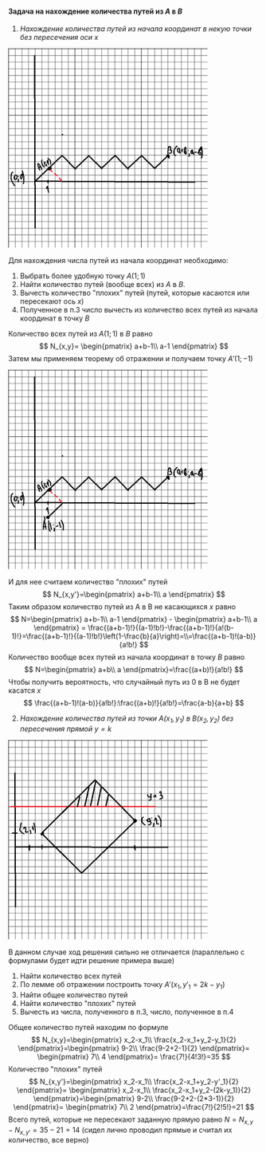 #### Задача на нахождение количества путей из $A$ в $B$

1. *Нахождение количества путей из начала координат в некую точки без пересечения оси $x$*

<img src="Practice_1/pic1.png" alt="pic" style="zoom:50%;" />

Для нахождения числа путей из начала координат необходимо:

1. Выбрать более удобную точку $A(1;1)$
2. Найти количество путей (вообще всех) из $A$ в $B$.
3. Вычесть количество "плохих" путей (путей, которые касаются или пересекают ось $x$) 
4. Полученное в п.3 число вычесть из количество всех путей из начала координат в точку $B$

Количество всех путей из $A(1;1)$ в $B$ равно
$$
N_{x,y}=
\begin{pmatrix}
a+b-1\\
a-1
\end{pmatrix}
$$
Затем мы применяем теорему об отражении и получаем точку $A'(1;-1)$

<img src="Practice_1/pic.png" alt="pic" style="zoom:50%;" />

И для нее считаем количество "плохих" путей
$$
N_{x,y'}=\begin{pmatrix}
a+b-1\\
a
\end{pmatrix}
$$
Таким образом количество путей из A в B не касающихся $x$ равно 
$$
N=\begin{pmatrix}
a+b-1\\
a-1
\end{pmatrix} - 
\begin{pmatrix}
a+b-1\\
a
\end{pmatrix} = 
\frac{(a+b-1)!}{(a-1)!b!}-\frac{(a+b-1)!}{a!(b-1)!}=\frac{(a+b-1)!}{(a-1)!b!}\left(1-\frac{b}{a}\right)=\\=\frac{(a+b-1)!(a-b)}{a!b!}
$$
Количество вообще всех путей из начала координат в точку $B$ равно
$$
N=\begin{pmatrix}
a+b\\
a
\end{pmatrix}=\frac{(a+b)!}{a!b!}
$$
Чтобы получить вероятность, что случайный путь из 0 в B не будет касатся $x$
$$
\frac{(a+b-1)!(a-b)}{a!b!}:\frac{(a+b)!}{a!b!}=\frac{a-b}{a+b}
$$

2. *Нахождение количества путей из точки $A(x_1,y_1)$ в $B(x_2,y_2)$ без пересечения прямой $y=k$*

<img src="Practice_1/pic2.png" alt="pic" style="zoom:50%;" />

В данном случае ход решения сильно не отличается (параллельно с формулами будет идти решение примера выше)

1. Найти количество всех путей
2. По лемме об отражении построить точку $A'(x_1,y'_1=2k-y_1)$
3. Найти общее количество путей
4. Найти количество "плохих" путей
5. Вычесть из числа, полученного в п.3, число, полученное в п.4

Общее количество путей находим по формуле
$$
N_{x,y}=\begin{pmatrix}
x_2-x_1\\
\frac{x_2-x_1+y_2-y_1}{2}
\end{pmatrix}=\begin{pmatrix}
9-2\\
\frac{9-2+2-1}{2}
\end{pmatrix}=
\begin{pmatrix}
7\\
4
\end{pmatrix}=
\frac{7!}{4!3!}=35
$$
Количество "плохих" путей 
$$
N_{x,y'}=\begin{pmatrix}
x_2-x_1\\
\frac{x_2-x_1+y_2-y'_1}{2}
\end{pmatrix}=
\begin{pmatrix}
x_2-x_1\\
\frac{x_2-x_1+y_2-(2k-y_1)}{2}
\end{pmatrix}=\begin{pmatrix}
9-2\\
\frac{9-2+2-(2*3-1)}{2}
\end{pmatrix}=
\begin{pmatrix}
7\\
2
\end{pmatrix}=\frac{7!}{2!5!}=21
$$
Всего путей, которые не пересекают заданную прямую равно $N = N_{x,y} - N_{x,y'} = 35-21 = 14$ (сидел лично проводил прямые и считал их количество, все верно)